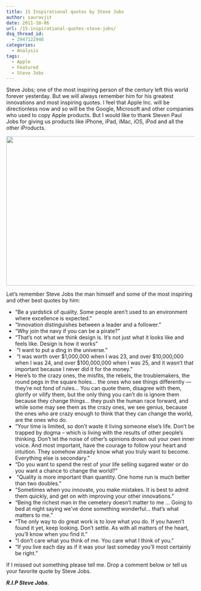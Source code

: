 ```yaml
---
title: 15 Inspirational quotes by Steve Jobs
author: sauravjit
date: 2011-10-06
url: /15-inspirational-quotes-steve-jobs/
dsq_thread_id:
  - 2947122948
categories:
  - Analysis
tags:
  - Apple
  - Featured
  - Steve Jobs
---
```

Steve Jobs; one of the most inspiring person of the century left this world forever yesterday. But we will always remember him for his greatest innovations and most inspiring quotes. I feel that Apple Inc. will be directionless now and so will be the Google, Microsoft and other companies who used to copy Apple products. But I would like to thank Steven Paul Jobs for giving us products like iPhone, iPad, iMac, iOS, iPod and all the other iProducts.

<center>
  <img class="aligncenter size-medium wp-image-46316" title="Steve-Jobs-dies-funeral" src="http://cdn.devilsworkshop.org/files/2011/10/Steve-Jobs-Funeral-600x400.jpg" alt="" width="600" height="400" />
</center>

  
Let&#8217;s remember Steve Jobs the man himself and some of the most inspiring and other best quotes by him:

  * “Be a yardstick of quality. Some people aren’t used to an environment where excellence is expected.”
  * “Innovation distinguishes between a leader and a follower.”
  * “Why join the navy if you can be a pirate?”
  * “That’s not what we think design is. It’s not just what it looks like and feels like. Design is how it works”
  *  “I want to put a ding in the universe.”
  *  “I was worth over $1,000,000 when I was 23, and over $10,000,000 when I was 24, and over $100,000,000 when I was 25, and it wasn’t that important because I never did it for the money.”
  * Here&#8217;s to the crazy ones, the misfits, the rebels, the troublemakers, the round pegs in the square holes&#8230; the ones who see things differently &#8212; they&#8217;re not fond of rules&#8230; You can quote them, disagree with them, glorify or vilify them, but the only thing you can&#8217;t do is ignore them because they change things&#8230; they push the human race forward, and while some may see them as the crazy ones, we see genius, because the ones who are crazy enough to think that they can change the world, are the ones who do.
  * “Your time is limited, so don’t waste it living someone else’s life. Don’t be trapped by dogma – which is living with the results of other people’s thinking. Don’t let the noise of other’s opinions drown out your own inner voice. And most important, have the courage to follow your heart and intuition. They somehow already know what you truly want to become. Everything else is secondary.”
  * “Do you want to spend the rest of your life selling sugared water or do you want a chance to change the world?”
  *  “Quality is more important than quantity. One home run is much better than two doubles.”
  * “Sometimes when you innovate, you make mistakes. It is best to admit them quickly, and get on with improving your other innovations.”
  * “Being the richest man in the cemetery doesn’t matter to me … Going to bed at night saying we’ve done something wonderful… that’s what matters to me.”
  * “The only way to do great work is to love what you do. If you haven’t found it yet, keep looking. Don’t settle. As with all matters of the heart, you’ll know when you find it.”
  * &#8220;I don&#8217;t care what you think of me. You care what I think of you.&#8221;
  * &#8220;If you live each day as if it was your last someday you&#8217;ll most certainly be right.&#8221;

If I missed out something please tell me. Drop a comment below or tell us your favorite quote by Steve Jobs.

***R.I.P Steve Jobs***.
